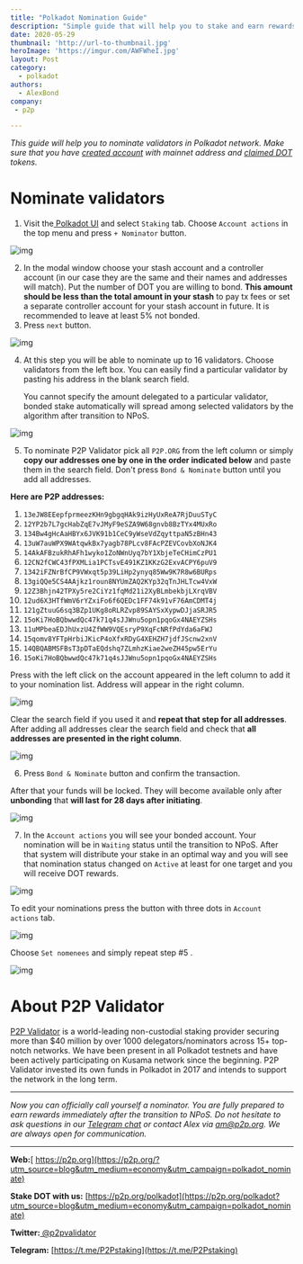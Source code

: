 ```yaml
---
title: "Polkadot Nomination Guide"
description: "Simple guide that will help you to stake and earn rewards in Polkadot network"
date: 2020-05-29
thumbnail: 'http://url-to-thumbnail.jpg'
heroImage: 'https://imgur.com/AWFWheI.jpg'
layout: Post
category:
  - polkadot
authors:
  - AlexBond
company:
 - p2p

---
```


*This guide will help you to nominate validators in Polkadot network. Make sure that you have [created account](https://economy.p2p.org/create-account-in-polkadot-network) with mainnet address and [claimed DOT](https://economy.p2p.org/claim-dot-with-polkadotjs) tokens.* 

# Nominate validators

1. Visit the[ Polkadot UI](https://polkadot.js.org/apps) and select `Staking` tab. Choose `Account actions` in the top menu and press `+ Nominator` button.



![img](https://imgur.com/TTNYJu1.jpg)



2. In the modal window choose your stash account and a controller account (in our case they are the same and their names and addresses will match). Put the number of DOT you are willing to bond. **This amount should be less than the total amount in your stash** to pay tx fees or set a separate controller account for your stash account in future. It is recommended to leave at least 5% not bonded.
3. Press `next` button.



![img](https://imgur.com/xm1ImvS.jpg)



4. At this step you will be able to nominate up to 16 validators. Choose validators from the left box. You can easily find a particular validator by pasting his address in the blank search field.

   You cannot specify the amount delegated to a particular validator, bonded stake automatically will spread among selected validators by the algorithm after transition to NPoS.



![img](https://imgur.com/5ijByOs.jpg)



5. To nominate P2P Validator pick all `P2P.ORG` from the left column or simply **copy our addresses one by one in the order indicated below** and paste them in the search field. Don't press `Bond & Nominate` button until you add all addresses.

**Here are P2P addresses:**  

1. `13eJW8EEepfprmeezKHn9gbgqHAk9izHyUxReA7RjDuuSTyC`
2. `12YP2b7L7gcHabZqE7vJMyF9eSZA9W68gnvb8BzTYx4MUxRo`
3. `134Bw4gHcAaHBYx6JVK91b1CeC9yWseVdZqyttpaN5zBHn43`
4. `13uW7auWPX9WAtqwkBx7yagb78PLcv8FAcPZEVCovbXoNJK4`
5. `14AkAFBzukRhAFh1wyko1ZoNWnUyq7bY1XbjeTeCHimCzPU1`
6. `12CN2fCWC43fPXMLia1PCTsvE491KZ1KKzG2ExvACPY6puV9`
7. `1342iFZNrBfCP9VWxqt5p39LiHp2ynyq85Ww9K7R8w6BURps`
8. `13giQQe5CS4AAjkz1roun8NYUmZAQ2KYp32qTnJHLTcw4VxW`
9. `12Z3Bhjn42TPXy5re2CiYz1fqMd21i2XyBLmbekbjLXrqVBV`
10. `12ud6X3HTfWmV6rYZxiFo6f6QEDc1FF74k91vF76AmCDMT4j`
11. `121gZtuuG6sq3BZp1UKg8oRLRZvp89SAYSxXypwDJjaSRJR5`
12. `15oKi7HoBQbwwdQc47k71q4sJJWnu5opn1pqoGx4NAEYZSHs`
13. `11uMPbeaEDJhUxzU4ZfWW9VQEsryP9XqFcNRfPdYda6aFWJ`
14. `15qomv8YFTpHrbiJKicP4oXfxRDyG4XEHZH7jdfJScnw2xnV`
15. `14QBQABMSFBsT3pDTaEQdshq7ZLmhzKiae2weZH45pw5ErYu`
16. `15oKi7HoBQbwwdQc47k71q4sJJWnu5opn1pqoGx4NAEYZSHs`

Press with the left click on the account appeared in the left column to add it to your nomination list. Address will appear in the right column.



![img](https://imgur.com/RzkWNrT.jpg)



Clear the search field if you used it and **repeat that step for all addresses**. After adding all addresses clear the search field and check that **all addresses are presented in the right column**. 



![img](https://imgur.com/acURVHP.jpg)



6. Press `Bond & Nominate` button and confirm the transaction.

After that your funds will be locked. They will become available only after **unbonding** that **will last for 28 days after initiating**.



![img](https://imgur.com/iSJGVno.jpg)



7. In the `Account actions` you will see your bonded account. Your nomination will be in `Waiting` status until the transition to NPoS. After that system will distribute your stake in an optimal way and you will see that nomination status changed on `Active` at least for one target and you will receive DOT rewards.



![img](https://imgur.com/X9umYEL.jpg)



To edit your nominations press the button with three dots in `Account actions` tab.



![img](https://imgur.com/gWO32vj.jpg)



Choose `Set nomenees` and simply repeat step #5 .



![img](https://imgur.com/W1bJnmp.jpg)



# About P2P Validator

[P2P Validator](https://p2p.org/?utm_source=blog&utm_medium=economy&utm_campaign=polkadot_nominate) is a world-leading non-custodial staking provider securing more than $40 million by over 1000 delegators/nominators across 15+ top-notch networks. We have been present in all Polkadot testnets and have been actively participating on Kusama network since the beginning. P2P Validator invested its own funds in Polkadot in 2017 and intends to support the network in the long term.

------

*Now you can officially call yourself a nominator. You are fully prepared to earn rewards immediately after the transition to NPoS. Do not hesitate to ask questions in our [Telegram chat](https://t.me/P2Pstaking) or contact Alex via am@p2p.org. We are always open for communication.*

------

**Web:**[ https://p2p.org](https://p2p.org/?utm_source=blog&utm_medium=economy&utm_campaign=polkadot_nominate)

**Stake DOT with us:** [https://p2p.org/polkadot](https://p2p.org/polkadot?utm_source=blog&utm_medium=economy&utm_campaign=polkadot_nominate)

**Twitter:**[ @p2pvalidator](https://twitter.com/p2pvalidator)

**Telegram:** [https://t.me/P2Pstaking](https://t.me/P2Pstaking)

